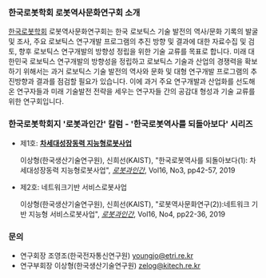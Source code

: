 ### 한국로봇학회 로봇역사문화연구회 소개
[한국로봇학회](http://kros.org/) 로봇역사문화연구회는 한국 로보틱스 기술 발전의 역사/문화 기록의 발굴 및 조사, 주요 로보틱스 연구개발 프로그램의 추진 방향 및 결과에 대한 자료수집 및 검토, 향후 로보틱스 연구개발의 방향성 정립을 위한 기술 교류를 목표로 합니다. 미래 대한민국 로보틱스 연구개발의 방향성을 정립하고 로보틱스 기술과 산업의 경쟁력을 확보하기 위해서는 과거 로보틱스 기술 발전의 역사와 문화 및 대형 연구개발 프로그램의 추진방향과 결과를 점검할 필요가 있습니다. 이에 과거 주요 연구개발과 산업화를 선도해 온 연구자들과 미래 기술발전 전략을 세우는 연구자들 간의 공감대 형성과 기술 교류를 위한 연구회입니다.

### 한국로봇학회지 '로봇과인간' 칼럼 - '한국로봇역사를 되돌아보다' 시리즈
* 제1호: [__차세대성장동력 지능형로봇사업__]([Vol16-No3]-p42.pdf)

    이상형(한국생산기술연구원), 신희선(KAIST), "한국로봇역사를 되돌아보다(1): 차세대성장동력 지능형로봇사업", [_로봇과인간_](http://kros.org/journal/journal01.asp), Vol16, No3, pp42-57, 2019
* 제2호: 네트워크기반 서비스로봇사업

    이상형(한국생산기술연구원), 신희선(KAIST), "로봇역사문화연구(2)):네트워크 기반 지능형 서비스로봇사업", [_로봇과인간_](http://kros.org/journal/journal01.asp), Vol16, No4, pp22-36, 2019

### 문의
* 연구회장 조영조(한국전자통신연구원) [youngjo@etri.re.kr](mailto:youngjo@etri.re.kr)
* 연구부회장 이상형(한국생산기술연구원) [zelog@kitech.re.kr](mailto:zelog@kitech.re.kr)
